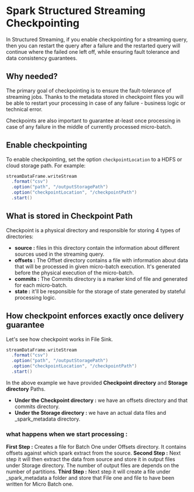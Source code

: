 
# Spark Structured Streaming Checkpointing

In Structured Streaming, if you enable checkpointing for a streaming query, then you can restart the query after a failure and the restarted query will continue where the failed one left off, while ensuring fault tolerance and data consistency guarantees.

## Why needed?
The primary goal of checkpointing is to ensure the fault-tolerance of streaming jobs. Thanks to the metadata stored in checkpoint files you will be able to restart your processing in case of any failure - business logic or technical error.

Checkpoints are also important to guarantee at-least once processing in case of any failure in the middle of currently processed micro-batch.

## Enable checkpointing
To enable checkpointing, set the option `checkpointLocation` to a HDFS or cloud storage path. For example:
```scala
streamDataFrame.writeStream
  .format("csv")
  .option("path", "/outputStoragePath")
  .option("checkpointLocation", "/checkpointPath")
  .start()
```
## What is stored in Checkpoint Path
Checkpoint is a physical directory and responsible for storing 4 types of directories:

-   **source :** files in this directory contain the information about different sources used in the streaming query.
-   **offsets :** The Offset directory contains a file with information about data that will be processed in given micro-batch execution. It's generated before the physical execution of the micro-batch.
-   **commits :** The Commits directory is a marker kind of file and generated for each micro-batch. 
-   **state :** it'll be responsible for the storage of state generated by stateful processing logic.

## How checkpoint enforces exactly once delivery guarantee
Let's see how checkpoint works in File Sink.
```scala
streamDataFrame.writeStream
  .format("csv")
  .option("path", "/outputStoragePath")
  .option("checkpointLocation", "/checkpointPath")
  .start()
```
In the above example we have provided **Checkpoint directory** and **Storage directory** Paths.

 - **Under the Checkpoint directory :** we have an offsets directory and that commits directory.
 - **Under the Storage directory :** we have an actual data files and _spark_metadata directory.

### what happens when we start processing :

**First Step :**  Creates a file for Batch One under Offsets directory. It contains offsets against which spark extract from the source.
**Second Step :**  Next step it will then extract the data from source and store it in output files under Storage directory. The number of output files are depends on the number of partitions.
**Third Step :**  Next step it will create a file under _spark_metadata a folder and store that File one and file to have been written for Micro Batch one.
<!--stackedit_data:
eyJoaXN0b3J5IjpbLTE4OTA4Mzc0ODIsLTE1MjIzNDEyODcsLT
Q3NDQ2NzEyMSw4NTg2MjA0NjQsNzg3MTI3MjUxLC0xODQ3Njk2
Mzc3LC0xNjkzMTM4MzUxLDE2NTYxMzI2MjgsMjQxNzM4NDc3LD
Y4NDIwNTM3MCwxNjAwNDAzNDMxLC03MjcwMTUwMDcsLTk1OTEz
OTI3OCw5ODU2MzU2NTQsLTE1NDI2MDgyNTQsLTE5NDIyODMyMj
AsLTQyMjMxODk5NCwtMzI0MjgwNzMwLC0yMTE0NTAwNDgzLC0y
MTIyNDY1NzgxXX0=
-->